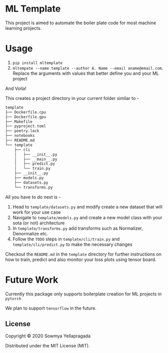 # ML Template

This project is aimed to automate the boiler plate code for most machine learning projects.

# Usage
1. `pip install mltemplate`
2. `mltempate --name template --author A. Name --email aname@email.com`. Replace the arguments with values that better define you and your ML project

And Voila! 

This creates a project directory in your current folder similar to -
```markdown
template
├── Dockerfile.cpu
├── Dockerfile.gpu
├── Makefile
├── pyproject.toml
├── poetry.lock
├── notebooks
├── README.md
└── template
    ├── cli
    │   ├── __init__.py
    │   ├── __main__.py
    │   ├── predict.py
    │   └── train.py
    ├── __init__.py
    ├── models.py
    ├── datasets.py
    └── transforms.py
```
All you have to do next is -
1. Head to `template/datasets.py` and modify create a new dataset that will work for your use case
2. Navigate to `template/models.py` and create a new model class with your sota (or not) architecture
3. In `template/transforms.py` add transforms such as Normalizer, Denormalize etc.
4. Follow the `TODO` steps in `template/cli/train.py` and `template/cli/predict.py` to make the necessary changes

Checkout the `README.md` in the `template` directory for further instructions on how to train, predict and also monitor your loss plots using tensor board.

# Future Work
Currently this package only supports boilerplate creation for ML projects in `pytorch`

We plan to support `tensorflow` in the future.

## License
Copyright © 2020 Sowmya Yellapragada

Distributed under the MIT License (MIT).